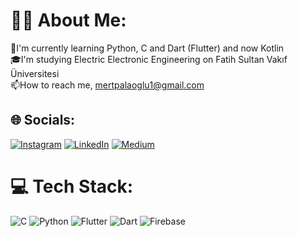 # 👨‍💻 About Me:
🌱I'm currently learning Python, C and Dart (Flutter) and now Kotlin <br>🎓I'm studying Electric Electronic Engineering on Fatih Sultan Vakıf Üniversitesi<br>📫How to reach me, mertpalaoglu1@gmail.com


## 🌐 Socials:
[![Instagram](https://img.shields.io/badge/Instagram-%23E4405F.svg?logo=Instagram&logoColor=white)](https://instagram.com/mert_palaoglu) [![LinkedIn](https://img.shields.io/badge/LinkedIn-%230077B5.svg?logo=linkedin&logoColor=white)](https://linkedin.com/in/mert-palaoğlu-69a39a253) [![Medium](https://img.shields.io/badge/Medium-12100E?logo=medium&logoColor=white)](https://medium.com/@@mertpalaoglu1) 

# 💻 Tech Stack:
![C](https://img.shields.io/badge/c-%2300599C.svg?style=for-the-badge&logo=c&logoColor=white) ![Python](https://img.shields.io/badge/python-3670A0?style=for-the-badge&logo=python&logoColor=ffdd54) ![Flutter](https://img.shields.io/badge/Flutter-%2302569B.svg?style=for-the-badge&logo=Flutter&logoColor=white) ![Dart](https://img.shields.io/badge/dart-%230175C2.svg?style=for-the-badge&logo=dart&logoColor=white) ![Firebase](https://img.shields.io/badge/firebase-%23039BE5.svg?style=for-the-badge&logo=firebase)
